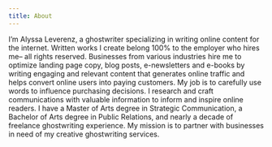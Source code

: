 ```yaml
---
title: About
---
```

I’m Alyssa Leverenz, a ghostwriter specializing in writing online content for the internet. Written works I create belong 100% to the employer who hires me– all rights reserved. Businesses from various industries hire me to optimize landing page copy, blog posts, e-newsletters and e-books by writing engaging and relevant content that generates online traffic and helps convert online users into paying customers. My job is to carefully use words to influence purchasing decisions. I research and craft communications with valuable information to inform and inspire online readers. I have a Master of Arts degree in Strategic Communication, a Bachelor of Arts degree in Public Relations, and nearly a decade of freelance ghostwriting experience. My mission is to partner with businesses in need of my creative ghostwriting services.